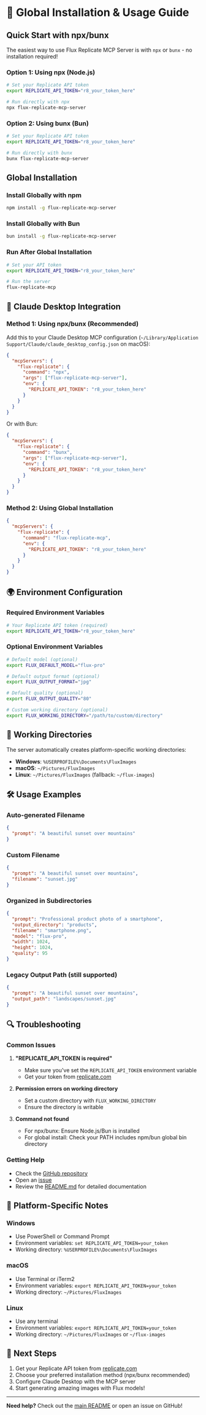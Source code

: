 # 🚀 Global Installation & Usage Guide

## Quick Start with npx/bunx

The easiest way to use Flux Replicate MCP Server is with `npx` or `bunx` - no installation required!

### Option 1: Using npx (Node.js)
```bash
# Set your Replicate API token
export REPLICATE_API_TOKEN="r8_your_token_here"

# Run directly with npx
npx flux-replicate-mcp-server
```

### Option 2: Using bunx (Bun)
```bash
# Set your Replicate API token
export REPLICATE_API_TOKEN="r8_your_token_here"

# Run directly with bunx
bunx flux-replicate-mcp-server
```

## Global Installation

### Install Globally with npm
```bash
npm install -g flux-replicate-mcp-server
```

### Install Globally with Bun
```bash
bun install -g flux-replicate-mcp-server
```

### Run After Global Installation
```bash
# Set your API token
export REPLICATE_API_TOKEN="r8_your_token_here"

# Run the server
flux-replicate-mcp
```

## 🔧 Claude Desktop Integration

### Method 1: Using npx/bunx (Recommended)

Add this to your Claude Desktop MCP configuration (`~/Library/Application Support/Claude/claude_desktop_config.json` on macOS):

```json
{
  "mcpServers": {
    "flux-replicate": {
      "command": "npx",
      "args": ["flux-replicate-mcp-server"],
      "env": {
        "REPLICATE_API_TOKEN": "r8_your_token_here"
      }
    }
  }
}
```

Or with Bun:
```json
{
  "mcpServers": {
    "flux-replicate": {
      "command": "bunx",
      "args": ["flux-replicate-mcp-server"],
      "env": {
        "REPLICATE_API_TOKEN": "r8_your_token_here"
      }
    }
  }
}
```

### Method 2: Using Global Installation

```json
{
  "mcpServers": {
    "flux-replicate": {
      "command": "flux-replicate-mcp",
      "env": {
        "REPLICATE_API_TOKEN": "r8_your_token_here"
      }
    }
  }
}
```

## 🌍 Environment Configuration

### Required Environment Variables
```bash
# Your Replicate API token (required)
export REPLICATE_API_TOKEN="r8_your_token_here"
```

### Optional Environment Variables
```bash
# Default model (optional)
export FLUX_DEFAULT_MODEL="flux-pro"

# Default output format (optional)
export FLUX_OUTPUT_FORMAT="jpg"

# Default quality (optional)
export FLUX_OUTPUT_QUALITY="80"

# Custom working directory (optional)
export FLUX_WORKING_DIRECTORY="/path/to/custom/directory"
```

## 📁 Working Directories

The server automatically creates platform-specific working directories:

- **Windows**: `%USERPROFILE%\Documents\FluxImages`
- **macOS**: `~/Pictures/FluxImages`
- **Linux**: `~/Pictures/FluxImages` (fallback: `~/flux-images`)

## 🛠️ Usage Examples

### Auto-generated Filename
```json
{
  "prompt": "A beautiful sunset over mountains"
}
```

### Custom Filename
```json
{
  "prompt": "A beautiful sunset over mountains",
  "filename": "sunset.jpg"
}
```

### Organized in Subdirectories
```json
{
  "prompt": "Professional product photo of a smartphone",
  "output_directory": "products",
  "filename": "smartphone.png",
  "model": "flux-pro",
  "width": 1024,
  "height": 1024,
  "quality": 95
}
```

### Legacy Output Path (still supported)
```json
{
  "prompt": "A beautiful sunset over mountains",
  "output_path": "landscapes/sunset.jpg"
}
```

## 🔍 Troubleshooting

### Common Issues

1. **"REPLICATE_API_TOKEN is required"**
   - Make sure you've set the `REPLICATE_API_TOKEN` environment variable
   - Get your token from [replicate.com](https://replicate.com)

2. **Permission errors on working directory**
   - Set a custom directory with `FLUX_WORKING_DIRECTORY`
   - Ensure the directory is writable

3. **Command not found**
   - For npx/bunx: Ensure Node.js/Bun is installed
   - For global install: Check your PATH includes npm/bun global bin directory

### Getting Help

- Check the [GitHub repository](https://github.com/yourusername/flux-replicate-mcp-server)
- Open an [issue](https://github.com/yourusername/flux-replicate-mcp-server/issues)
- Review the [README.md](README.md) for detailed documentation

## 🎯 Platform-Specific Notes

### Windows
- Use PowerShell or Command Prompt
- Environment variables: `set REPLICATE_API_TOKEN=your_token`
- Working directory: `%USERPROFILE%\Documents\FluxImages`

### macOS
- Use Terminal or iTerm2
- Environment variables: `export REPLICATE_API_TOKEN=your_token`
- Working directory: `~/Pictures/FluxImages`

### Linux
- Use any terminal
- Environment variables: `export REPLICATE_API_TOKEN=your_token`
- Working directory: `~/Pictures/FluxImages` or `~/flux-images`

## 🚀 Next Steps

1. Get your Replicate API token from [replicate.com](https://replicate.com)
2. Choose your preferred installation method (npx/bunx recommended)
3. Configure Claude Desktop with the MCP server
4. Start generating amazing images with Flux models!

---

**Need help?** Check out the [main README](README.md) or open an issue on GitHub! 